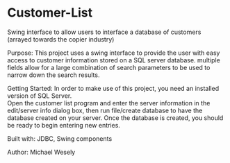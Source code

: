 # Customer-List
Swing interface to allow users to interface a database of customers (arrayed towards the copier industry)

Purpose:  This project uses a swing interface to provide the user with easy access 
          to customer information stored on a SQL server database.  multiple fields allow
          for a large combination of search parameters to be used to narrow down the search
          results.
          
Getting Started:  In order to make use of this project, you need an installed version of SQL Server.  
                  Open the customer list program and enter the server information in the edit/server info
                  dialog box, then run file/create database to have the database created on your server.
                  Once the database is created, you should be ready to begin entering new entries.

Built with:  JDBC, Swing components

Author:  Michael Wesely
